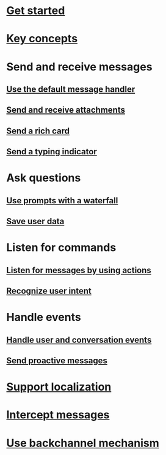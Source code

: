 # [Get started](~/nodejs/index.md)
# [Key concepts](~/nodejs/concepts.md)
# Send and receive messages
## [Use the default message handler](~/nodejs/use-default-message-handler.md) 
## [Send and receive attachments](~/nodejs/send-receive-attachments.md) 
## [Send a rich card](~/nodejs/send-card-buttons.md)
## [Send a typing indicator](~/nodejs/send-typing-indicator.md)
# Ask questions
## [Use prompts with a waterfall](~/nodejs/prompts.md)
## [Save user data](~/nodejs/save-user-data.md)
# Listen for commands
## [Listen for messages by using actions](~/nodejs/global-handlers.md)
## [Recognize user intent](~/nodejs/recognize-intent.md)
# Handle events
## [Handle user and conversation events](~/nodejs/handle-conversation-events.md)
## [Send proactive messages](~/nodejs/proactive-messages.md)
# [Support localization](~/nodejs/localization.md)
# [Intercept messages](~/nodejs/middleware.md)
# [Use backchannel mechanism](~/nodejs/backchannel.md)